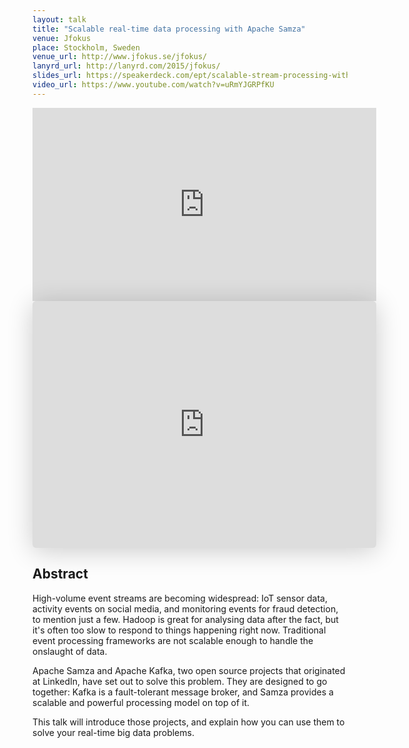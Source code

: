 ```yaml
---
layout: talk
title: "Scalable real-time data processing with Apache Samza"
venue: Jfokus
place: Stockholm, Sweden
venue_url: http://www.jfokus.se/jfokus/
lanyrd_url: http://lanyrd.com/2015/jfokus/
slides_url: https://speakerdeck.com/ept/scalable-stream-processing-with-apache-kafka-and-apache-samza
video_url: https://www.youtube.com/watch?v=uRmYJGRPfKU
---
```


<iframe width="550" height="309" src="https://www.youtube-nocookie.com/embed/uRmYJGRPfKU?rel=0" frameborder="0" allowfullscreen></iframe>

<iframe class="speakerdeck-iframe" frameborder="0" src="https://speakerdeck.com/player/861136005156013261a506fa84ad753a" title="Scalable stream processing with Apache Kafka and Apache Samza" allowfullscreen="true" mozallowfullscreen="true" webkitallowfullscreen="true" style="border: 0px; background: padding-box padding-box rgba(0, 0, 0, 0.1); margin: 0px; padding: 0px; border-radius: 6px; box-shadow: rgba(0, 0, 0, 0.2) 0px 5px 40px; width: 550px; height: 395px;" data-ratio="1.4177215189873418"></iframe>


Abstract
--------

High-volume event streams are becoming widespread: IoT sensor data, activity events on social media,
and monitoring events for fraud detection, to mention just a few. Hadoop is great for analysing data
after the fact, but it's often too slow to respond to things happening right now. Traditional event
processing frameworks are not scalable enough to handle the onslaught of data.

Apache Samza and Apache Kafka, two open source projects that originated at LinkedIn, have set out to
solve this problem. They are designed to go together: Kafka is a fault-tolerant message broker, and
Samza provides a scalable and powerful processing model on top of it.

This talk will introduce those projects, and explain how you can use them to solve your real-time
big data problems.
